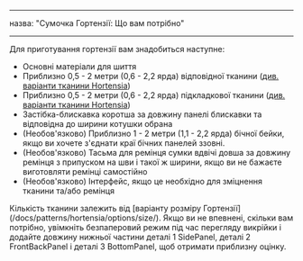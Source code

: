 - - -
назва: "Сумочка Гортензії: Що вам потрібно"
- - -

Для приготування гортензії вам знадобиться наступне:

- Основні матеріали для шиття
- Приблизно 0,5 - 2 метри (0,6 - 2,2 ярда) відповідної тканини ([див. варіанти тканини Hortensia](/docs/patterns/hortensia/fabric/))
- Приблизно 0,5 - 2 метри (0,6 - 2,2 ярда) підкладкової тканини ([див. варіанти тканини Hortensia](/docs/patterns/hortensia/fabric/))
- Застібка-блискавка коротша за довжину панелі блискавки та відповідна до ширини котушки [](/docs/patterns/hortensia/options/zippersize/) обрана
- (Необов'язково) Приблизно 1 - 2 метри (1,1 - 2,2 ярда) бічної бейки, якщо ви хочете з'єднати краї бічних панелей ззовні.
- (Необов'язково) Тасьма для ремінця сумки вдвічі довша за довжину ремінця з припуском на шви і такої ж ширини, якщо ви не бажаєте виготовляти ремінці самостійно
- (Необов'язково) Інтерфейс, якщо це необхідно для зміцнення тканини та/або ремінця

<Note>

Кількість тканини залежить від [варіанту розміру Гортензії] (/docs/patterns/hortensia/options/size/). Якщо ви не впевнені, скільки вам потрібно, увімкніть безпаперовий режим під час перегляду викрійки і додайте довжину нижньої частини деталі 1 SidePanel, деталі 2 FrontBackPanel і деталі 3 BottomPanel, щоб отримати приблизну оцінку.

</Note>
